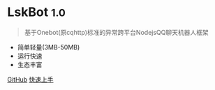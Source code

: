 # LskBot <small>1.0</small>

> 基于Onebot(原cqhttp)标准的异常跨平台NodejsQQ聊天机器人框架

- 简单轻量(3MB-50MB)
- 运行快速
- 生态丰富

[GitHub](https://github.com/Lisk809/LskBot/)
[快速上手](/快速上手/开始)
